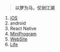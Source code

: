 <!--
 * @Author: Devin Wang
 * @Date: 2019-10-21 11:28:32
 * @LastEditors: Devin Wang
 * @LastEditTime: 2020-04-11 10:03:23
 -->
>**以梦为马，仗剑江湖**

1. [iOS](Frontend/iOS/index.md)
2. android
3. React Native
4. [MiniProgram](Frontend/MiniProgram.md)
5. [WebSite](WebSite/TechResearch.md)
6. [Life](Life/index.md)

